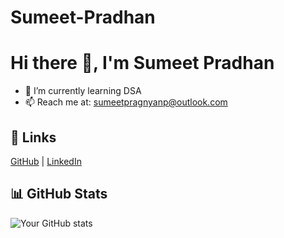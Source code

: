 # Sumeet-Pradhan

# Hi there 👋, I'm Sumeet Pradhan

- 🌱 I’m currently learning DSA
- 📫 Reach me at: sumeetpragnyanp@outlook.com

## 🔗 Links
[GitHub](https://github.com/TronAll) | [LinkedIn](https://linkedin.com/in/sumeetpragnyanpradhan)

## 📊 GitHub Stats
![Your GitHub stats](https://github-readme-stats.vercel.app/api?username=yourusername&show_icons=true)
